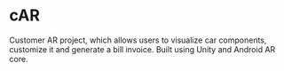 # cAR
Customer AR project, which allows users to visualize car components, customize it and generate a bill invoice. Built using Unity and Android AR core.
